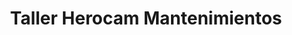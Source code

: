 ---
title: "Taller Herocam Mantenimientos"
url: /el-dorado/taller-herocam-mantenimientos/
shop: Motorrad
---